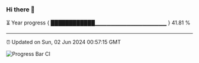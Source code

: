 ### Hi there 👋

⏳ Year progress { ████████████▁▁▁▁▁▁▁▁▁▁▁▁▁▁▁▁▁▁ } 41.81 %

---

⏰ Updated on Sun, 02 Jun 2024 00:57:15 GMT

![Progress Bar CI](https://github.com/liununu/liununu/workflows/Progress%20Bar%20CI/badge.svg)
